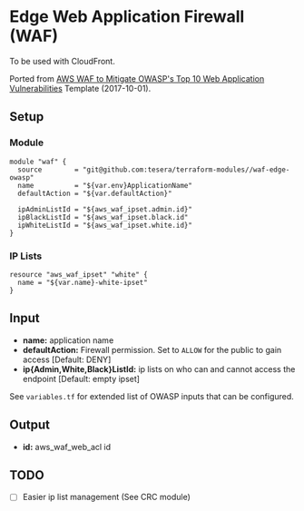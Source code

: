 # Edge Web Application Firewall (WAF)
To be used with CloudFront.

Ported from [AWS WAF to Mitigate OWASP's Top 10 Web Application Vulnerabilities](https://aws.amazon.com/about-aws/whats-new/2017/07/use-aws-waf-to-mitigate-owasps-top-10-web-application-vulnerabilities/) Template (2017-10-01).


## Setup

### Module
```hcl-terraform
module "waf" {
  source        = "git@github.com:tesera/terraform-modules//waf-edge-owasp"
  name          = "${var.env}ApplicationName"
  defaultAction = "${var.defaultAction}"

  ipAdminListId = "${aws_waf_ipset.admin.id}"
  ipBlackListId = "${aws_waf_ipset.black.id"
  ipWhiteListId = "${aws_waf_ipset.white.id}"
}
```

### IP Lists
```hcl-terraform
resource "aws_waf_ipset" "white" {
  name = "${var.name}-white-ipset"
}
```

## Input
- **name:** application name
- **defaultAction:** Firewall permission. Set to `ALLOW` for the public to gain access [Default: DENY]
- **ip{Admin,White,Black}ListId:** ip lists on who can and cannot access the endpoint [Default: empty ipset]

See `variables.tf` for extended list of OWASP inputs that can be configured.

## Output
- **id:** aws_waf_web_acl id

## TODO
- [ ] Easier ip list management (See CRC module)
